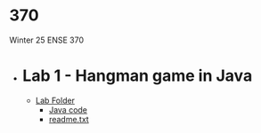 # 370
Winter 25 ENSE 370

- # Lab 1 - Hangman game in Java
  - [ Lab Folder ](https://github.com/bilalalissa/370/tree/main/Labs/Lab1)
    - [ Java code ](https://github.com/bilalalissa/370/tree/main/Labs/Lab1/Hangman_v3_final_fixed.java)
    - [ readme.txt ](https://github.com/bilalalissa/370/tree/main/Labs/Lab1/readme.txt)
